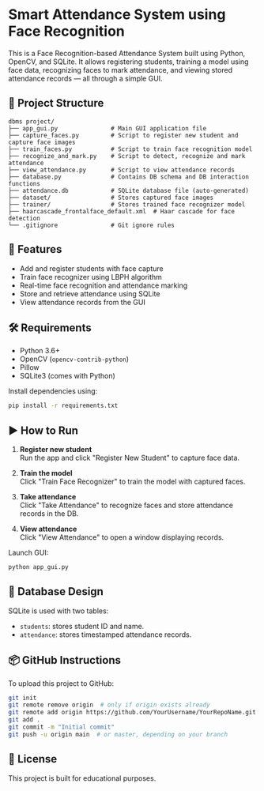 # Smart Attendance System using Face Recognition

This is a Face Recognition-based Attendance System built using Python, OpenCV, and SQLite. It allows registering students, training a model using face data, recognizing faces to mark attendance, and viewing stored attendance records — all through a simple GUI.

## 📁 Project Structure

```
dbms project/
├── app_gui.py               # Main GUI application file
├── capture_faces.py         # Script to register new student and capture face images
├── train_faces.py           # Script to train face recognition model
├── recognize_and_mark.py    # Script to detect, recognize and mark attendance
├── view_attendance.py       # Script to view attendance records
├── database.py              # Contains DB schema and DB interaction functions
├── attendance.db            # SQLite database file (auto-generated)
├── dataset/                 # Stores captured face images
├── trainer/                 # Stores trained face recognizer model
├── haarcascade_frontalface_default.xml  # Haar cascade for face detection
└── .gitignore               # Git ignore rules
```

## 🚀 Features

- Add and register students with face capture
- Train face recognizer using LBPH algorithm
- Real-time face recognition and attendance marking
- Store and retrieve attendance using SQLite
- View attendance records from the GUI

## 🛠 Requirements

- Python 3.6+
- OpenCV (`opencv-contrib-python`)
- Pillow
- SQLite3 (comes with Python)

Install dependencies using:
```bash
pip install -r requirements.txt
```

## ▶️ How to Run

1. **Register new student**  
   Run the app and click "Register New Student" to capture face data.

2. **Train the model**  
   Click "Train Face Recognizer" to train the model with captured faces.

3. **Take attendance**  
   Click "Take Attendance" to recognize faces and store attendance records in the DB.

4. **View attendance**  
   Click "View Attendance" to open a window displaying records.

Launch GUI:
```bash
python app_gui.py
```

## 🧠 Database Design

SQLite is used with two tables:

* `students`: stores student ID and name.
* `attendance`: stores timestamped attendance records.

## 📦 GitHub Instructions

To upload this project to GitHub:

```bash
git init
git remote remove origin  # only if origin exists already
git remote add origin https://github.com/YourUsername/YourRepoName.git
git add .
git commit -m "Initial commit"
git push -u origin main  # or master, depending on your branch
```

## 📄 License

This project is built for educational purposes.
